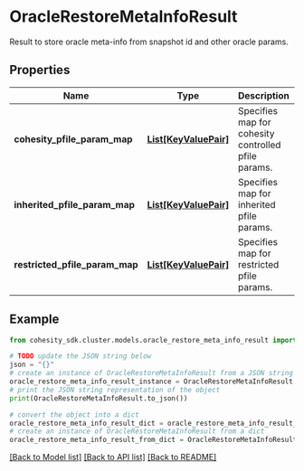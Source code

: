 # OracleRestoreMetaInfoResult

Result to store oracle meta-info from snapshot id and other oracle params.

## Properties

Name | Type | Description | Notes
------------ | ------------- | ------------- | -------------
**cohesity_pfile_param_map** | [**List[KeyValuePair]**](KeyValuePair.md) | Specifies map for cohesity controlled pfile params. | [optional] 
**inherited_pfile_param_map** | [**List[KeyValuePair]**](KeyValuePair.md) | Specifies map for inherited pfile params. | [optional] 
**restricted_pfile_param_map** | [**List[KeyValuePair]**](KeyValuePair.md) | Specifies map for restricted pfile params. | [optional] 

## Example

```python
from cohesity_sdk.cluster.models.oracle_restore_meta_info_result import OracleRestoreMetaInfoResult

# TODO update the JSON string below
json = "{}"
# create an instance of OracleRestoreMetaInfoResult from a JSON string
oracle_restore_meta_info_result_instance = OracleRestoreMetaInfoResult.from_json(json)
# print the JSON string representation of the object
print(OracleRestoreMetaInfoResult.to_json())

# convert the object into a dict
oracle_restore_meta_info_result_dict = oracle_restore_meta_info_result_instance.to_dict()
# create an instance of OracleRestoreMetaInfoResult from a dict
oracle_restore_meta_info_result_from_dict = OracleRestoreMetaInfoResult.from_dict(oracle_restore_meta_info_result_dict)
```
[[Back to Model list]](../README.md#documentation-for-models) [[Back to API list]](../README.md#documentation-for-api-endpoints) [[Back to README]](../README.md)


